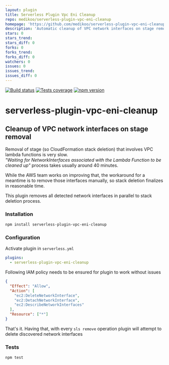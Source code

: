 ```yaml
---
layout: plugin
title: Serverless Plugin Vpc Eni Cleanup
repo: medikoo/serverless-plugin-vpc-eni-cleanup
homepage: 'https://github.com/medikoo/serverless-plugin-vpc-eni-cleanup'
description: 'Automatic cleanup of VPC network interfaces on stage removal'
stars: 0
stars_trend: 
stars_diff: 0
forks: 0
forks_trend: 
forks_diff: 0
watchers: 0
issues: 0
issues_trend: 
issues_diff: 0
---
```



[![Build status][build-image]][build-url]
[![Tests coverage][cov-image]][cov-url]
[![npm version][npm-image]][npm-url]

# serverless-plugin-vpc-eni-cleanup

## Cleanup of VPC network interfaces on stage removal

Removal of stage (so CloudFormation stack deletion) that involves VPC lambda functions is very slow.  
_"Waiting for NetworkInterfaces associated with the Lambda Function to be cleaned up"_ process takes usually around 40 minutes.

While the AWS team works on improving that, the workaround for a meantime is to remove those interfaces manually, so stack deletion finalizes in reasonable time.

This plugin removes all detected network interfaces in parallel to stack deletion process.

### Installation

```bash
npm install serverless-plugin-vpc-eni-cleanup
```

### Configuration

Activate plugin in `serverless.yml`

```yaml
plugins:
  - serverless-plugin-vpc-eni-cleanup
```

Following IAM policy needs to be ensured for plugin to work without issues

```json
{
  "Effect": "Allow",
  "Action": [
    "ec2:DeleteNetworkInterface",
    "ec2:DetachNetworkInterface",
    "ec2:DescribeNetworkInterfaces"
  ],
  "Resource": ["*"]
}
```

That's it. Having that, with every `sls remove` operation plugin will attempt to delete discovered network interfaces

### Tests

```bash
npm test
```

[build-image]: https://github.com/medikoo/serverless-plugin-vpc-eni-cleanup/workflows/Integrate/badge.svg
[build-url]: https://github.com/medikoo/serverless-plugin-vpc-eni-cleanup/actions?query=workflow%3AIntegrate
[cov-image]: https://img.shields.io/codecov/c/github/medikoo/serverless-plugin-vpc-eni-cleanup.svg
[cov-url]: https://codecov.io/gh/medikoo/serverless-plugin-vpc-eni-cleanup
[npm-image]: https://img.shields.io/npm/v/serverless-plugin-vpc-eni-cleanup.svg
[npm-url]: https://www.npmjs.com/package/serverless-plugin-vpc-eni-cleanup
